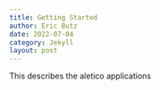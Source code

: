 ```yaml
---
title: Getting Started
author: Eric Butz
date: 2022-07-04
category: Jekyll
layout: post
---
```

This describes the aletico applications
